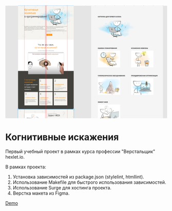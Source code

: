 <img src='/image.png' alt='image'>

# Когнитивные искажения

Первый учебный проект в рамках курса профессии "Верстальщик" hexlet.io.


В рамках проекта:

1. Установка зависимостей из package.json (stylelint, htmllint).
2. Использование Makefile для быстрого использования зависимостей.
3. Использование Surge для хостинга проекта.
4. Верстка макета из Figma.


<a href='http://cognitive-biases-hexlet.surge.sh/' target='_blank'>Demo</a>
